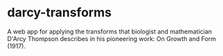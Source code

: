 # darcy-transforms
A web app for applying the transforms that biologist and mathematician D'Arcy Thompson describes in his pioneering work: On Growth and Form (1917).
